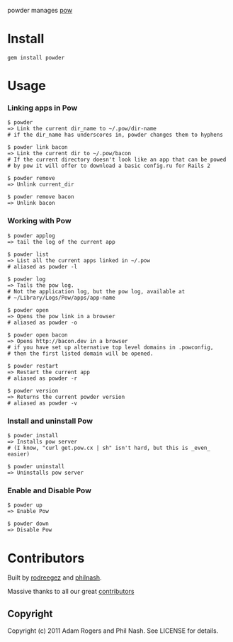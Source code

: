 powder manages [pow](http://pow.cx/)

# Install #

    gem install powder

# Usage #


### Linking apps in Pow ###

    $ powder
    => Link the current dir_name to ~/.pow/dir-name
    # if the dir_name has underscores in, powder changes them to hyphens

    $ powder link bacon
    => Link the current dir to ~/.pow/bacon
    # If the current directory doesn't look like an app that can be powed
    # by pow it will offer to download a basic config.ru for Rails 2

    $ powder remove
    => Unlink current_dir

    $ powder remove bacon
    => Unlink bacon

### Working with Pow ###

    $ powder applog
    => tail the log of the current app

    $ powder list
    => List all the current apps linked in ~/.pow
    # aliased as powder -l

    $ powder log
    => Tails the pow log.
    # Not the application log, but the pow log, available at
    # ~/Library/Logs/Pow/apps/app-name

    $ powder open
    => Opens the pow link in a browser
    # aliased as powder -o

    $ powder open bacon
    => Opens http://bacon.dev in a browser
    # if you have set up alternative top level domains in .powconfig,
    # then the first listed domain will be opened.

    $ powder restart 
    => Restart the current app
    # aliased as powder -r

    $ powder version
    => Returns the current powder version
    # aliased as powder -v

### Install and uninstall Pow ###

    $ powder install
    => Installs pow server 
    # (I know, "curl get.pow.cx | sh" isn't hard, but this is _even_ easier)

    $ powder uninstall
    => Uninstalls pow server

### Enable and Disable Pow ###

    $ powder up
    => Enable Pow

    $ powder down
    => Disable Pow

# Contributors #

Built by [rodreegez](https://github.com/Rodreegez) and [philnash](https://github.com/philnash).

Massive thanks to all our great
[contributors](https://github.com/jackdempsey/powder/contributors)

## Copyright ##

Copyright (c) 2011 Adam Rogers and Phil Nash. See LICENSE for details.
